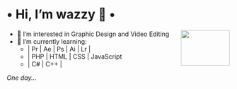 <h1 align="left">
• Hi, I’m wazzy 💜 •
</h1>

<a href="https://discord.com/users/336217301999419403"> 
  <img src="https://user-images.githubusercontent.com/96985846/147880119-602f61af-f258-4ec9-9904-b7df28922015.png" align="right" width="110" height="80" />
</a>


- 🍇 I’m interested in Graphic Design and Video Editing
- 🔮 I’m currently learning:
  - | Pr | Ae | Ps | Ai | Lr | 
  - | PHP | HTML | CSS | JavaScript
  - | C# | C++ | 

<i> One day... </i>



